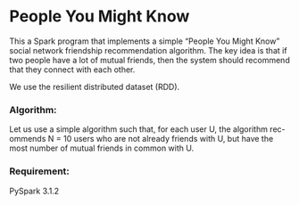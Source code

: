 # People You Might Know #
This a Spark program that implements a simple “People You Might Know” social network friendship recommendation algorithm. The key idea is that if two people have a lot of mutual friends, then the system should recommend that they connect with each other.

We use the resilient distributed dataset (RDD).
### Algorithm: 
Let us use a simple algorithm such that, for each user U, the algorithm rec- ommends N = 10 users who are not already friends with U, but have the most number of mutual friends in common with U.

### Requirement: 
PySpark 3.1.2

